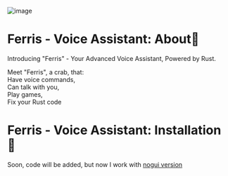 ![image](https://github.com/NikeStyleProject/rust-voice-assistant/assets/127475930/88d4cfa5-a6b3-4dc5-869f-ed166696ea50)

# Ferris - Voice Assistant: About🧿
Introducing "Ferris" - Your Advanced Voice Assistant, Powered by Rust.

Meet "Ferris", a crab, that: <br /> Have voice commands, <br /> Can talk with you, <br /> Play games, <br /> Fix your Rust code

# Ferris - Voice Assistant: Installation🔧
Soon, code will be added, but now I work with [nogui version](https://github.com/NikeStyleProject/ferris-voice-assistant/tree/nogui)
